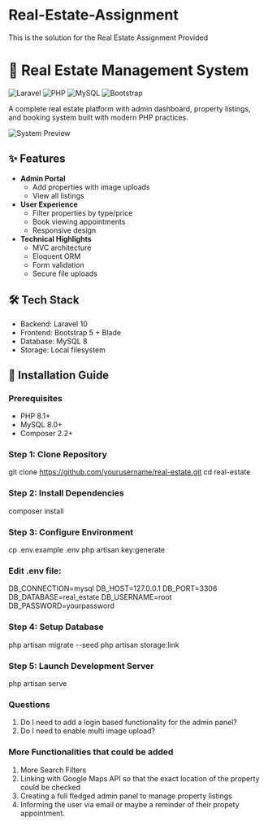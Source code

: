 # Real-Estate-Assignment
This is the solution for the Real Estate Assignment Provided
# 🚀 Real Estate Management System

![Laravel](https://img.shields.io/badge/Laravel-10.x-FF2D20?logo=laravel&logoColor=white)
![PHP](https://img.shields.io/badge/PHP-8.1+-777BB4?logo=php&logoColor=white)
![MySQL](https://img.shields.io/badge/MySQL-8.0+-4479A1?logo=mysql&logoColor=white)
![Bootstrap](https://img.shields.io/badge/Bootstrap-5.2+-7952B3?logo=bootstrap&logoColor=white)

A complete real estate platform with admin dashboard, property listings, and booking system built with modern PHP practices.

![System Preview](screenshots/system-preview.jpg)

## ✨ Features

- **Admin Portal**
  - Add properties with image uploads
  - View all listings
- **User Experience**  
  - Filter properties by type/price
  - Book viewing appointments
  - Responsive design
- **Technical Highlights**
  - MVC architecture
  - Eloquent ORM
  - Form validation
  - Secure file uploads

## 🛠️ Tech Stack

- Backend: Laravel 10
- Frontend: Bootstrap 5 + Blade
- Database: MySQL 8
- Storage: Local filesystem

## 🚀 Installation Guide

### Prerequisites

- PHP 8.1+
- MySQL 8.0+
- Composer 2.2+

### Step 1: Clone Repository
git clone https://github.com/yourusername/real-estate.git
cd real-estate

### Step 2: Install Dependencies
composer install

### Step 3: Configure Environment
cp .env.example .env
php artisan key:generate

### Edit .env file:
DB_CONNECTION=mysql
DB_HOST=127.0.0.1
DB_PORT=3306
DB_DATABASE=real_estate
DB_USERNAME=root
DB_PASSWORD=yourpassword


### Step 4: Setup Database
php artisan migrate --seed
php artisan storage:link

### Step 5: Launch Development Server
php artisan serve

### Questions
1. Do I need to add a login based functionality for the admin panel?
2. Do I need to enable multi image upload?


### More Functionalities that could be added
1. More Search Filters
2. Linking with Google Maps API so that the exact location of the property could be checked
3. Creating a full fledged admin panel to manage property listings
4. Informing the user via email or maybe a reminder of their propety appointment.

